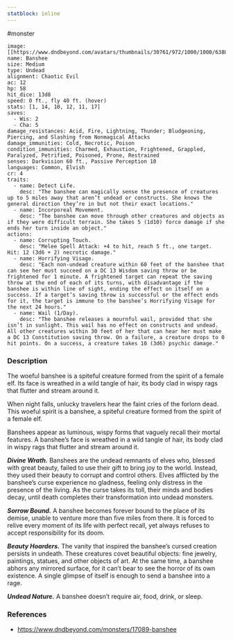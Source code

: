 ```yaml
---
statblock: inline
---
```

 #monster 

```statblock
image: [[https://www.dndbeyond.com/avatars/thumbnails/30761/972/1000/1000/638061101973584758.png]]
name: Banshee
size: Medium
type: Undead
alignment: Chaotic Evil
ac: 12
hp: 58
hit_dice: 13d8
speed: 0 ft., fly 40 ft. (hover)
stats: [1, 14, 10, 12, 11, 17]
saves:
  - Wis: 2
  - Cha: 5
damage_resistances: Acid, Fire, Lightning, Thunder; Bludgeoning, Piercing, and Slashing from Nonmagical Attacks
damage_immunities: Cold, Necrotic, Poison
condition_immunities: Charmed, Exhaustion, Frightened, Grappled, Paralyzed, Petrified, Poisoned, Prone, Restrained
senses: Darkvision 60 ft., Passive Perception 10
languages: Common, Elvish
cr: 4
traits:
  - name: Detect Life.
    desc: "The banshee can magically sense the presence of creatures up to 5 miles away that aren’t undead or constructs. She knows the general direction they’re in but not their exact locations."
  - name: Incorporeal Movement.
    desc: "The banshee can move through other creatures and objects as if they were difficult terrain. She takes 5 (1d10) force damage if she ends her turn inside an object."
actions:
  - name: Corrupting Touch.
    desc: "Melee Spell Attack: +4 to hit, reach 5 ft., one target. Hit: 12 (3d6 + 2) necrotic damage."
  - name: Horrifying Visage.
    desc: "Each non-undead creature within 60 feet of the banshee that can see her must succeed on a DC 13 Wisdom saving throw or be frightened for 1 minute. A frightened target can repeat the saving throw at the end of each of its turns, with disadvantage if the banshee is within line of sight, ending the effect on itself on a success. If a target’s saving throw is successful or the effect ends for it, the target is immune to the banshee’s Horrifying Visage for the next 24 hours."
  - name: Wail (1/Day).
    desc: "The banshee releases a mournful wail, provided that she isn’t in sunlight. This wail has no effect on constructs and undead. All other creatures within 30 feet of her that can hear her must make a DC 13 Constitution saving throw. On a failure, a creature drops to 0 hit points. On a success, a creature takes 10 (3d6) psychic damage."
```

### Description

The woeful banshee is a spiteful creature formed from the spirit of a female elf. Its face is wreathed in a wild tangle of hair, its body clad in wispy rags that flutter and stream around it.

When night falls, unlucky travelers hear the faint cries of the forlorn dead. This woeful spirit is a banshee, a spiteful creature formed from the spirit of a female elf.

Banshees appear as luminous, wispy forms that vaguely recall their mortal features. A banshee’s face is wreathed in a wild tangle of hair, its body clad in wispy rags that flutter and stream around it.

_**Divine Wrath.**_ Banshees are the undead remnants of elves who, blessed with great beauty, failed to use their gift to bring joy to the world. Instead, they used their beauty to corrupt and control others. Elves afflicted by the banshee’s curse experience no gladness, feeling only distress in the presence of the living. As the curse takes its toll, their minds and bodies decay, until death completes their transformation into undead monsters.

_**Sorrow Bound.**_ A banshee becomes forever bound to the place of its demise, unable to venture more than five miles from there. It is forced to relive every moment of its life with perfect recall, yet always refuses to accept responsibility for its doom.

_**Beauty Hoarders.**_ The vanity that inspired the banshee’s cursed creation persists in undeath. These creatures covet beautiful objects: fine jewelry, paintings, statues, and other objects of art. At the same time, a banshee abhors any mirrored surface, for it can’t bear to see the horror of its own existence. A single glimpse of itself is enough to send a banshee into a rage.

_**Undead Nature.**_ A banshee doesn’t require air, food, drink, or sleep.

### References

* https://www.dndbeyond.com/monsters/17089-banshee